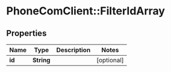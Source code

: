 # PhoneComClient::FilterIdArray

## Properties
Name | Type | Description | Notes
------------ | ------------- | ------------- | -------------
**id** | **String** |  | [optional]


